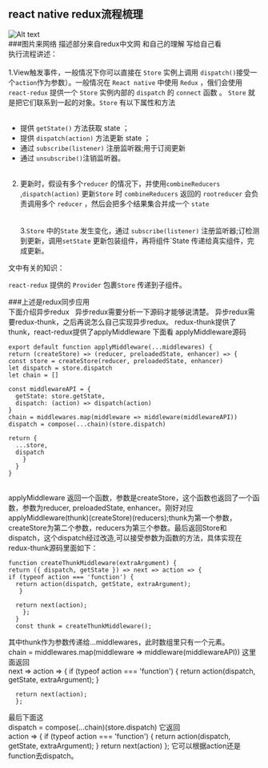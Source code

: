 react native redux流程梳理
---
![Alt text](https://raw.githubusercontent.com/pj0579/Redux-use/master/A2043282-5BEC-4FEF-9771-3DE81EAF0FCE.png)<br/>
###图片来网络   描述部分来自redux中文网 和自己的理解 写给自己看 <br/>
执行流程讲述：<br/><br/>
1.View触发事件，一般情况下你可以直接在 `Store` 实例上调用 `dispatch()`接受一个`action`作为参数）。一般情况在 `React native` 中使用 `Redux` ，俄们会使用 `react-redux` 提供一个 `Store` 实例内部的 `dispatch` 的 `connect` 函数 。 `Store` 就是把它们联系到一起的对象。`Store` 有以下属性和方法 <br/><br/>
+ 提供 `getState()` 方法获取 state ；<br/>
+ 提供 `dispatch(action)` 方法更新 state ；<br/>
+ 通过 `subscribe(listener)` 注册监听器;用于订阅更新<br/>
+ 通过 `unsubscribe()`注销监听器。<br/><br/>
2. 更新时，假设有多个`reducer` 的情况下，并使用`combineReducers ` ,`dispatch(action)` 更新`Store` 时 `combineReducers` 返回的 `rootreducer` 会负责调用多个 `reducer` ，然后会把多个结果集合并成一个 `state`<br/>  <br/><br/>
3.`Store` 中的`State` 发生变化，通过 `subscribe(listener)` 注册监听器;订检测到更新，调用`setState` 更新包装组件，再将组件`State 传递给真实组件，完成更新。

文中有关的知识：

`react-redux` 提供的 `Provider` 包裹`Store` 传递到子组件。

###上述是redux同步应用<br/>
下面介绍异步redux   
异步redux需要分析一下源码才能够说清楚。
异步redux需要redux-thunk，之后再说怎么自己实现异步redux。
redux-thunk提供了thunk，react-redux提供了applyMiddleware
下面看 applyMiddleware源码

  	export default function applyMiddleware(...middlewares) {
    return (createStore) => (reducer, preloadedState, enhancer) => {
    const store = createStore(reducer, preloadedState, enhancer)
    let dispatch = store.dispatch
    let chain = []

    const middlewareAPI = {
      getState: store.getState,
      dispatch: (action) => dispatch(action)
    }
    chain = middlewares.map(middleware => middleware(middlewareAPI))
    dispatch = compose(...chain)(store.dispatch)

    return {
      ...store,
      dispatch
        }
      }
    }
    <br/>
applyMiddleware 返回一个函数，参数是createStore，这个函数也返回了一个函数，参数为reducer, preloadedState, enhancer。刚好对应 applyMiddleware(thunk)(createStore)(reducers);thunk为第一个参数，createStore为第二个参数，reducers为第三个参数。最后返回Store和dispatch，这个dispatch经过改造,可以接受参数为函数的方法，具体实现在redux-thunk源码里面如下：

    function createThunkMiddleware(extraArgument) {
    return ({ dispatch, getState }) => next => action => {
    if (typeof action === 'function') {
      return action(dispatch, getState, extraArgument);
       }

      return next(action);
        };
      }
      const thunk = createThunkMiddleware();
其中thunk作为参数传递给...middlewares，此时数组里只有一个元素。<br/>
      chain = middlewares.map(middleware => middleware(middlewareAPI))
这里面返回<br/>
      next => action => {
      if (typeof action === 'function') {
      return action(dispatch, getState, extraArgument);
       }

      return next(action);
      };
最后下面这<br/>
      dispatch = compose(...chain)(store.dispatch)
它返回<br/>
        action => {
        if (typeof action === 'function') {
        return action(dispatch, getState, extraArgument);
        }
        return next(action)
        };
它可以根据action还是function去dispatch。
      


    

